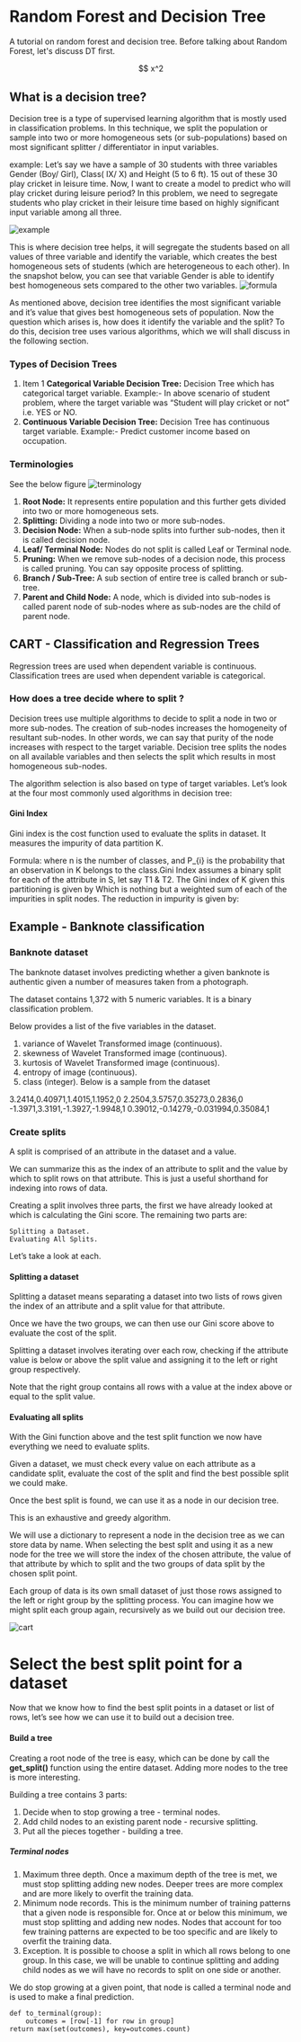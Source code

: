 # Random Forest and Decision Tree
A tutorial on random forest and decision tree.
Before talking about Random Forest, let's discuss DT first.

<p align="center"><img alt="$$&#10;x^2 + y^2&#10;$$" src="https://rawgit.com/xuewyang/randomforest (fetch/svgs/svgs/2df0462812afdf3716685057f8116942.svg?invert_in_darkmode" align=middle width="51.925005pt" height="17.359485pt"/></p>

## What is a decision tree?
Decision tree is a type of supervised learning algorithm that is mostly used in classification problems. In this technique, we split the population or sample into two or more homogeneous sets (or sub-populations) based on most significant splitter / differentiator in input variables.

example:
Let’s say we have a sample of 30 students with three variables Gender (Boy/ Girl), Class( IX/ X) and Height (5 to 6 ft). 15 out of these 30 play cricket in leisure time. Now, I want to create a model to predict who will play cricket during leisure period? In this problem, we need to segregate students who play cricket in their leisure time based on highly significant input variable among all three.

![example](/img/dt1.png)

This is where decision tree helps, it will segregate the students based on all values of three variable and identify the variable, which creates the best homogeneous sets of students (which are heterogeneous to each other). In the snapshot below, you can see that variable Gender is able to identify best homogeneous sets compared to the other two variables.
![formula](/svgs/32737e0a8d5a4cf32ba3ab1b74902ab7.svg)

As mentioned above, decision tree identifies the most significant variable and it’s value that gives best homogeneous sets of population. Now the question which arises is, how does it identify the variable and the split? To do this, decision tree uses various algorithms, which we will shall discuss in the following section.

### Types of Decision Trees
1. Item 1 **Categorical Variable Decision Tree:** Decision Tree which has categorical target variable. Example:- In above scenario of student problem, where the target variable was “Student will play cricket or not” i.e. YES or NO.
2. **Continuous Variable Decision Tree:** Decision Tree has continuous target variable. Example:- Predict customer income based on occupation.

### Terminologies
See the below figure
![terminology](/img/dt2.png)
1. **Root Node:** It represents entire population and this further gets divided into two or more homogeneous sets.
2. **Splitting:** Dividing a node into two or more sub-nodes.
3. **Decision Node:** When a sub-node splits into further sub-nodes, then it is called decision node.
4. **Leaf/ Terminal Node:** Nodes do not split is called Leaf or Terminal node.
5. **Pruning:** When we remove sub-nodes of a decision node, this process is called pruning. You can say opposite process of splitting.
6. **Branch / Sub-Tree:** A sub section of entire tree is called branch or sub-tree.
7. **Parent and Child Node:** A node, which is divided into sub-nodes is called parent node of sub-nodes where as sub-nodes are the child of parent node.

## CART - Classification and Regression Trees
Regression trees are used when dependent variable is continuous. Classification trees are used when dependent variable is categorical.

### How does a tree decide where to split ?
Decision trees use multiple algorithms to decide to split a node in two or more sub-nodes. The creation of sub-nodes increases the homogeneity of resultant sub-nodes. In other words, we can say that purity of the node increases with respect to the target variable. Decision tree splits the nodes on all available variables and then selects the split which results in most homogeneous sub-nodes.

The algorithm selection is also based on type of target variables. Let’s look at the four most commonly used algorithms in decision tree:

#### Gini Index
Gini index is the cost function used to evaluate the splits in dataset. It measures the impurity of data partition K.

Formula:
where n is the number of classes, and P_{i} is the probability that an observation in K belongs to the class.Gini Index assumes a binary split for each of the attribute in S, let say T1 & T2. The Gini index of K given this partitioning is given by 
Which is nothing but a weighted sum of each of the impurities in split nodes. The reduction in impurity is given by:


## Example - Banknote classification

### Banknote dataset

The banknote dataset involves predicting whether a given banknote is authentic given a number of measures taken from a photograph.

The dataset contains 1,372 with 5 numeric variables. It is a binary classification problem.

Below provides a list of the five variables in the dataset.
1. variance of Wavelet Transformed image (continuous).
2. skewness of Wavelet Transformed image (continuous).
3. kurtosis of Wavelet Transformed image (continuous).
4. entropy of image (continuous).
5. class (integer).
Below is a sample from the dataset

3.2414,0.40971,1.4015,1.1952,0
2.2504,3.5757,0.35273,0.2836,0
-1.3971,3.3191,-1.3927,-1.9948,1
0.39012,-0.14279,-0.031994,0.35084,1

### Create splits
A split is comprised of an attribute in the dataset and a value.

We can summarize this as the index of an attribute to split and the value by which to split rows on that attribute. This is just a useful shorthand for indexing into rows of data.

Creating a split involves three parts, the first we have already looked at which is calculating the Gini score. The remaining two parts are:

    Splitting a Dataset.
    Evaluating All Splits.

Let’s take a look at each.

#### Splitting a dataset
Splitting a dataset means separating a dataset into two lists of rows given the index of an attribute and a split value for that attribute.

Once we have the two groups, we can then use our Gini score above to evaluate the cost of the split.

Splitting a dataset involves iterating over each row, checking if the attribute value is below or above the split value and assigning it to the left or right group respectively.

Note that the right group contains all rows with a value at the index above or equal to the split value.

#### Evaluating all splits
With the Gini function above and the test split function we now have everything we need to evaluate splits.

Given a dataset, we must check every value on each attribute as a candidate split, evaluate the cost of the split and find the best possible split we could make.

Once the best split is found, we can use it as a node in our decision tree.

This is an exhaustive and greedy algorithm.

We will use a dictionary to represent a node in the decision tree as we can store data by name. When selecting the best split and using it as a new node for the tree we will store the index of the chosen attribute, the value of that attribute by which to split and the two groups of data split by the chosen split point.

Each group of data is its own small dataset of just those rows assigned to the left or right group by the splitting process. You can imagine how we might split each group again, recursively as we build out our decision tree.

![cart](/img/CART-Contrived-Dataset.png)

# Select the best split point for a dataset

Now that we know how to find the best split points in a dataset or list of rows, let’s see how we can use it to build out a decision tree.

#### Build a tree

Creating a root node of the tree is easy, which can be done by call the **get_split()** function using the entire dataset. Adding more nodes to the tree is more interesting.

Building a tree contains 3 parts:
1. Decide when to stop growing a tree - terminal nodes.
2. Add child nodes to an existing parent node - recursive splitting.
3. Put all the pieces together - building a tree.

##### Terminal nodes
1. Maximum three depth. Once a maximum depth of the tree is met, we must stop splitting adding new nodes. Deeper trees are more complex and are more likely to overfit the training data.
2. Minimum node records. This is the minimum number of training patterns that a given node is responsible for. Once at or below this minimum, we must stop splitting and adding new nodes. Nodes that account for too few training patterns are expected to be too specific and are likely to overfit the training data.
3. Exception. It is possible to choose a split in which all rows belong to one group. In this case, we will be unable to continue splitting and adding child nodes as we will have no records to split on one side or another.

We do stop growing at a given point, that node is called a terminal node and is used to make a final prediction.

    def to_terminal(group):
        outcomes = [row[-1] for row in group]
	return max(set(outcomes), key=outcomes.count)
